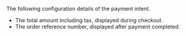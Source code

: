 The following configuration details of the payment intent.

- The total amount including tax, displayed during checkout.
- The order reference number, displayed after payment completed.
